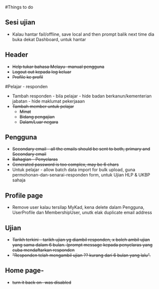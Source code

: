#Things to do


## Sesi ujian
* Kalau hantar fail/offline, save local and then prompt balik next time dia buka dekat Dashboard, untuk hantar


## Header
* ~~Help tukar bahasa Melayu- manual pengguna~~
* ~~Logout out kepada log keluar~~
* ~~Profile ke profil~~


#Pelajar - responden
* Tambah responden - bila pelajar - hide badan berkanun/kementerian jabatan - hide maklumat pekerjaaan
* ~~Tambah member untuk pelajar~~
  * ~~Minat~~
  * ~~Bidang pengajian~~
  * ~~Dalam/Luar negara~~



## Pengguna
* ~~Secondary email - all the emails should be sent to both, primary and Secondary email~~
* ~~Bahagian - Penyelaras~~
* ~~Generated password is too complex, may be 6 chars~~
* Untuk pelajar - allow batch data import for bulk upload, guna permohonan-dan-senarai-responden form, untuk Ujian HLP & UKBP sahaja

## Profile page
* Remove user kalau tersilap MyKad, kena delete dalam Pengguna, UserProfile dan MembershipUser, unutk elak duplicate email address

## Ujian
* ~~Tarikh terkini - tarikh ujian yg diambil responden, x boleh ambil ujian yang sama dalam 6 bulan. (prompt message kepada penyelaras yang cuba mendaftarkan responden~~
* ~~"Responden telah mengambil ujian ?? kurang dari 6 bulan yang lalu".~~

## Home page-
* ~~turn it back on- was disabled~~
